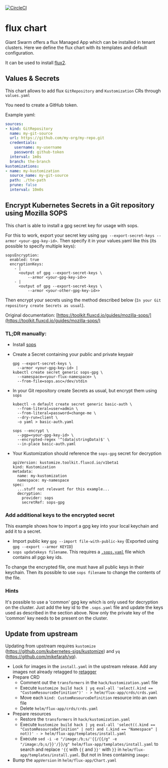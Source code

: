[![CircleCI](https://circleci.com/gh/giantswarm/flux-app.svg?style=shield)](https://circleci.com/gh/giantswarm/flux-app)

# flux chart

Giant Swarm offers a flux Managed App which can be installed in tenant clusters.
Here we define the flux chart with its templates and default configuration.

It can be used to install [flux2](https://github.com/flux/flux2).

## Values & Secrets

This chart allows to add flux `GitRepository` and `Kustomization` CRs through `values.yaml`

You need to create a GitHub token.

Example yaml:

```yaml
sources:
- kind: GitRepository
  name: my-git-source
  url: https://github.com/my-org/my-repo.git
  credentials:
    username: my-username
    password: github-token
  interval: 1m0s
  branch: the-branch
kustomizations:
- name: my-kustomization
  source_name: my-git-source
  path: ./the-path
  prune: false
  interval: 10m0s
```

## Encrypt Kubernetes Secrets in a Git repository using Mozilla SOPS

This chart is able to install a gpg secret key for usage with sops.

For this to work, export your secret key using `gpg --export-secret-keys --armor <your-gpg-key-id>`. Then specify it in your values.yaml like this (its possible to specify multiple keys):

```
sopsEncryption:
  enabled: true
  encryptionKeys:
    - |
      <output of gpg --export-secret-keys \
          --armor <your-gpg-key-id>>
    - |
      <output of gpg --export-secret-keys \
          --armor <your-other-gpg-key-id>>
```

Then encrypt your secrets using the method described below (`In your Git repository create Secrets as usual`).

Original documentation: [https://toolkit.fluxcd.io/guides/mozilla-sops/](https://toolkit.fluxcd.io/guides/mozilla-sops/)

### TL;DR manually:

- Install [sops](https://github.com/mozilla/sops/releases)
- Create a Secret containing your public and private keypair

      gpg --export-secret-keys \
        --armor <your-gpg-key-id> |
      kubectl create secret generic sops-gpg \
        --namespace=<your-flux-namespace> \
        --from-file=sops.asc=/dev/stdin

- In your Git repository create Secrets as usual, but encrypt them using `sops`

      kubectl -n default create secret generic basic-auth \
        --from-literal=user=admin \
        --from-literal=password=change-me \
        --dry-run=client \
        -o yaml > basic-auth.yaml

      sops --encrypt \
        --pgp=<your-gpg-key-id> \
        --encrypted-regex '^(data|stringData)$' \
        --in-place basic-auth.yaml

- Your Kustomization should reference the `sops-gpg` secret for decryption

      apiVersion: kustomize.toolkit.fluxcd.io/v1beta1
      kind: Kustomization
      metadata:
        name: my-kustomization
        namespace: my-namespace
      spec:
        ...stuff not relevant for this example...
        decryption:
          provider: sops
          secretRef: sops-gpg

### Add additional keys to the encrypted secret

This example shows how to import a gpg key into your local keychain and add it to a secret.

- Import public key `gpg --import file-with-public-key` (Exported using `gpg --export --armor KEYID`)
- `sops updatekeys filename`. This requires a [`.sops.yaml`](https://github.com/mozilla/sops/tree/38b25bd449619e1d6da20e637702f7c73203aa44#updatekeys-command) file which contains all pgp key ids.

To change the encrypted file, one must have all public keys in their keychain. Then its possible to use `sops filename` to change the contents of the file.

### Hints

It's possible to use a 'common' gpg key which is only used for decryption on the cluster. Just add the key id to the `.sops.yaml` file and update the keys used as described in the section above. Now only the private key of the 'common' key needs to be present on the cluster.

## Update from upstream

Updating from upstream requires `kustomize` (https://github.com/kubernetes-sigs/kustomize) and `yq` (https://github.com/mikefarah/yq).

- Look for images in the `install.yaml` in the upstream release. Add any images not already retagged to [retagger](https://github.com/giantswarm/retagger)
- Prepare CRD
  - Comment out the `transformers` in the `hack/kustomization.yaml` file
  - Execute `kustomize build hack | yq eval-all 'select(.kind == "CustomResourceDefinition")' - > helm/flux-app/crds/crds.yaml`
  - Move each `kind: CustomResourceDefinition` resource into an own file
  - Delete `helm/flux-app/crds/crds.yaml`
- Prepare resources
  - Restore the `transformers` in `hack/kustomization.yaml`
  - Execute `kustomize build hack | yq eval-all 'select((.kind == "CustomResourceDefinition" | not) and (.kind == "Namespace" | not))' - > helm/flux-app/templates/install.yaml`
  - Execute `sed -i -e "/image:/b;s/'{{/{{/g" -e "/image:/b;s/}}'/}}/g" helm/flux-app/templates/install.yaml` to search and replace `'{{` with `{{` and `}}'` with `}}` in `helm/flux-app/templates/install.yaml`. But not in lines containing `image:`
- Bump the `appVersion` in `helm/flux-app/Chart.yaml`
